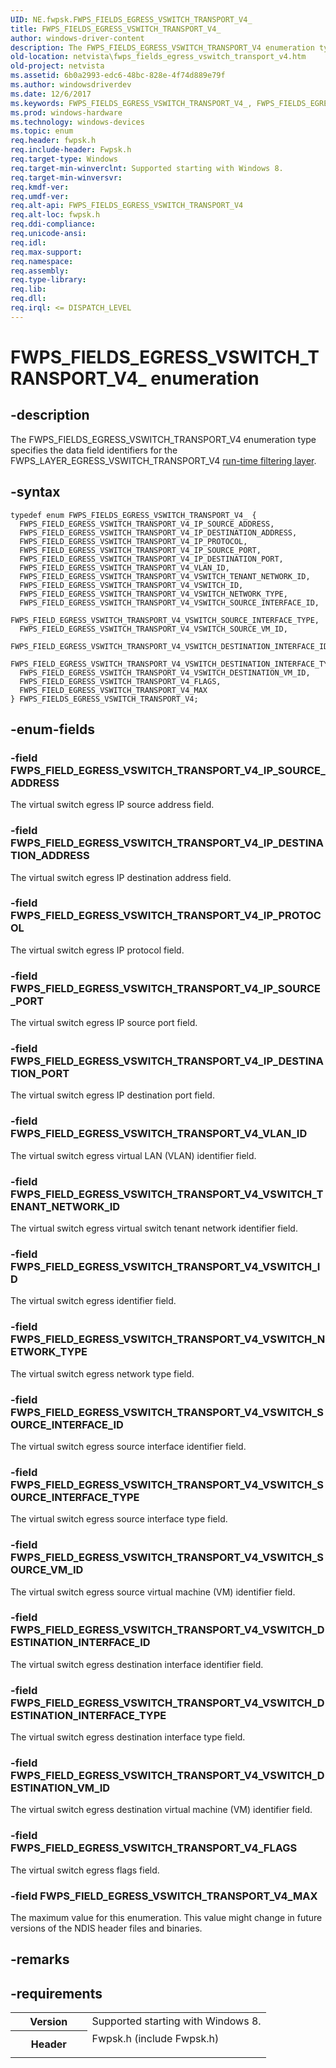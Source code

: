 ```yaml
---
UID: NE.fwpsk.FWPS_FIELDS_EGRESS_VSWITCH_TRANSPORT_V4_
title: FWPS_FIELDS_EGRESS_VSWITCH_TRANSPORT_V4_
author: windows-driver-content
description: The FWPS_FIELDS_EGRESS_VSWITCH_TRANSPORT_V4 enumeration type specifies the data field identifiers for the FWPS_LAYER_EGRESS_VSWITCH_TRANSPORT_V4 run-time filtering layer.
old-location: netvista\fwps_fields_egress_vswitch_transport_v4.htm
old-project: netvista
ms.assetid: 6b0a2993-edc6-48bc-828e-4f74d889e79f
ms.author: windowsdriverdev
ms.date: 12/6/2017
ms.keywords: FWPS_FIELDS_EGRESS_VSWITCH_TRANSPORT_V4_, FWPS_FIELDS_EGRESS_VSWITCH_TRANSPORT_V4
ms.prod: windows-hardware
ms.technology: windows-devices
ms.topic: enum
req.header: fwpsk.h
req.include-header: Fwpsk.h
req.target-type: Windows
req.target-min-winverclnt: Supported starting with Windows 8.
req.target-min-winversvr: 
req.kmdf-ver: 
req.umdf-ver: 
req.alt-api: FWPS_FIELDS_EGRESS_VSWITCH_TRANSPORT_V4
req.alt-loc: fwpsk.h
req.ddi-compliance: 
req.unicode-ansi: 
req.idl: 
req.max-support: 
req.namespace: 
req.assembly: 
req.type-library: 
req.lib: 
req.dll: 
req.irql: <= DISPATCH_LEVEL
---
```


# FWPS_FIELDS_EGRESS_VSWITCH_TRANSPORT_V4_ enumeration



## -description
The FWPS_FIELDS_EGRESS_VSWITCH_TRANSPORT_V4 enumeration type specifies the data field identifiers for the
  FWPS_LAYER_EGRESS_VSWITCH_TRANSPORT_V4 
  <a href="netvista.run_time_filtering_layer_identifiers">run-time filtering layer</a>.


## -syntax

````
typedef enum FWPS_FIELDS_EGRESS_VSWITCH_TRANSPORT_V4_ { 
  FWPS_FIELD_EGRESS_VSWITCH_TRANSPORT_V4_IP_SOURCE_ADDRESS,
  FWPS_FIELD_EGRESS_VSWITCH_TRANSPORT_V4_IP_DESTINATION_ADDRESS,
  FWPS_FIELD_EGRESS_VSWITCH_TRANSPORT_V4_IP_PROTOCOL,
  FWPS_FIELD_EGRESS_VSWITCH_TRANSPORT_V4_IP_SOURCE_PORT,
  FWPS_FIELD_EGRESS_VSWITCH_TRANSPORT_V4_IP_DESTINATION_PORT,
  FWPS_FIELD_EGRESS_VSWITCH_TRANSPORT_V4_VLAN_ID,
  FWPS_FIELD_EGRESS_VSWITCH_TRANSPORT_V4_VSWITCH_TENANT_NETWORK_ID,
  FWPS_FIELD_EGRESS_VSWITCH_TRANSPORT_V4_VSWITCH_ID,
  FWPS_FIELD_EGRESS_VSWITCH_TRANSPORT_V4_VSWITCH_NETWORK_TYPE,
  FWPS_FIELD_EGRESS_VSWITCH_TRANSPORT_V4_VSWITCH_SOURCE_INTERFACE_ID,
  FWPS_FIELD_EGRESS_VSWITCH_TRANSPORT_V4_VSWITCH_SOURCE_INTERFACE_TYPE,
  FWPS_FIELD_EGRESS_VSWITCH_TRANSPORT_V4_VSWITCH_SOURCE_VM_ID,
  FWPS_FIELD_EGRESS_VSWITCH_TRANSPORT_V4_VSWITCH_DESTINATION_INTERFACE_ID,
  FWPS_FIELD_EGRESS_VSWITCH_TRANSPORT_V4_VSWITCH_DESTINATION_INTERFACE_TYPE,
  FWPS_FIELD_EGRESS_VSWITCH_TRANSPORT_V4_VSWITCH_DESTINATION_VM_ID,
  FWPS_FIELD_EGRESS_VSWITCH_TRANSPORT_V4_FLAGS,
  FWPS_FIELD_EGRESS_VSWITCH_TRANSPORT_V4_MAX
} FWPS_FIELDS_EGRESS_VSWITCH_TRANSPORT_V4;
````


## -enum-fields

### -field FWPS_FIELD_EGRESS_VSWITCH_TRANSPORT_V4_IP_SOURCE_ADDRESS

The virtual switch egress IP source address field.

### -field FWPS_FIELD_EGRESS_VSWITCH_TRANSPORT_V4_IP_DESTINATION_ADDRESS

The virtual switch egress IP destination address field.

### -field FWPS_FIELD_EGRESS_VSWITCH_TRANSPORT_V4_IP_PROTOCOL

The virtual switch egress IP protocol  field.

### -field FWPS_FIELD_EGRESS_VSWITCH_TRANSPORT_V4_IP_SOURCE_PORT

The virtual switch egress IP source port field.

### -field FWPS_FIELD_EGRESS_VSWITCH_TRANSPORT_V4_IP_DESTINATION_PORT

The virtual switch egress IP destination port  field.

### -field FWPS_FIELD_EGRESS_VSWITCH_TRANSPORT_V4_VLAN_ID

The virtual switch egress virtual LAN (VLAN) identifier field.

### -field FWPS_FIELD_EGRESS_VSWITCH_TRANSPORT_V4_VSWITCH_TENANT_NETWORK_ID

The virtual switch egress virtual switch tenant network identifier field.

### -field FWPS_FIELD_EGRESS_VSWITCH_TRANSPORT_V4_VSWITCH_ID

The virtual switch egress identifier field.

### -field FWPS_FIELD_EGRESS_VSWITCH_TRANSPORT_V4_VSWITCH_NETWORK_TYPE

The virtual switch egress network type field.

### -field FWPS_FIELD_EGRESS_VSWITCH_TRANSPORT_V4_VSWITCH_SOURCE_INTERFACE_ID

The virtual switch egress source interface identifier field.

### -field FWPS_FIELD_EGRESS_VSWITCH_TRANSPORT_V4_VSWITCH_SOURCE_INTERFACE_TYPE

The virtual switch egress source interface type  field.

### -field FWPS_FIELD_EGRESS_VSWITCH_TRANSPORT_V4_VSWITCH_SOURCE_VM_ID

The virtual switch egress source virtual machine (VM) identifier field.

### -field FWPS_FIELD_EGRESS_VSWITCH_TRANSPORT_V4_VSWITCH_DESTINATION_INTERFACE_ID

The virtual switch egress destination interface identifier field.

### -field FWPS_FIELD_EGRESS_VSWITCH_TRANSPORT_V4_VSWITCH_DESTINATION_INTERFACE_TYPE

The virtual switch egress destination interface type field.

### -field FWPS_FIELD_EGRESS_VSWITCH_TRANSPORT_V4_VSWITCH_DESTINATION_VM_ID

The virtual switch egress destination virtual machine (VM) identifier field.

### -field FWPS_FIELD_EGRESS_VSWITCH_TRANSPORT_V4_FLAGS

The virtual switch egress flags field.

### -field FWPS_FIELD_EGRESS_VSWITCH_TRANSPORT_V4_MAX

The maximum value for this enumeration. This value might change in future versions of the NDIS header files and binaries.

## -remarks


## -requirements
<table>
<tr>
<th width="30%">
Version
</th>
<td width="70%">
Supported starting with Windows 8.
</td>
</tr>
<tr>
<th width="30%">
Header
</th>
<td width="70%">
<dl>
<dt>Fwpsk.h (include Fwpsk.h)</dt>
</dl>
</td>
</tr>
</table>